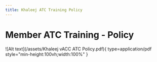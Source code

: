 ```yaml
---
title: Khaleej ATC Training Policy
---
```

# Member ATC Training - Policy
![Alt text](/assets/Khaleej vACC ATC Policy.pdf){ type=application/pdf style="min-height:100vh;width:100%" }

